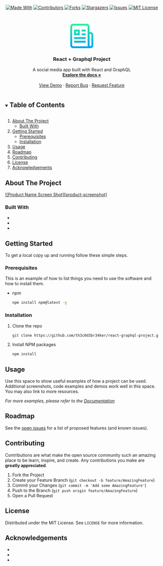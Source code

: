 <!--
*** Thanks for checking out the README-Template. If you have a suggestion
*** that would make this better, please fork the repo and create a pull request
*** or simply open an issue with the tag "enhancement".
*** Thanks again! Now go create something AMAZING! :D
***
***
***
*** To avoid retyping too much info. Do a search and replace for the following:
*** github_username, repo_name, twitter_handle, email, project_title, project_description
-->

<!-- PROJECT SHIELDS -->
<!--
*** I'm using markdown "reference style" links for readability.
*** Reference links are enclosed in brackets [ ] instead of parentheses ( ).
*** See the bottom of this document for the declaration of the reference variables
*** for contributors-url, forks-url, etc. This is an optional, concise syntax you may use.
*** https://www.markdownguide.org/basic-syntax/#reference-style-links
-->
<span style="display:block;text-align:center">

[![Made With][made-with-shield]][made-with-url]
[![Contributors][contributors-shield]][contributors-url]
[![Forks][forks-shield]][forks-url]
[![Stargazers][stars-shield]][stars-url]
[![Issues][issues-shield]][issues-url]
[![MIT License][license-shield]][license-url]

</span>

<!-- PROJECT LOGO -->
<br />
<p align="center">
  <a href="https://github.com/th3c0d3br34ker/react-graphql-project">
    <img src="images/logo.png" alt="Logo" width="80" height="80">
  </a>

  <h3 align="center">React + Graphql Project</h3>

  <p align="center">
    A social media app built with React and GraphQL
    <br />
    <a href="https://github.com/th3c0d3br34ker/react-graphql-project"><strong>Explore the docs »</strong></a>
    <br />
    <br />
    <a href="https://github.com/th3c0d3br34ker/react-graphql-project">View Demo</a>
    ·
    <a href="https://github.com/th3c0d3br34ker/react-graphql-project/issues">Report Bug</a>
    ·
    <a href="https://github.com/th3c0d3br34ker/react-graphql-project/issues">Request Feature</a>
  </p>
</p>

<!-- TABLE OF CONTENTS -->
<details open="open">
  <summary><h2 style="display: inline-block">Table of Contents</h2></summary>
  <ol>
    <li>
      <a href="#about-the-project">About The Project</a>
      <ul>
        <li><a href="#built-with">Built With</a></li>
      </ul>
    </li>
    <li>
      <a href="#getting-started">Getting Started</a>
      <ul>
        <li><a href="#prerequisites">Prerequisites</a></li>
        <li><a href="#installation">Installation</a></li>
      </ul>
    </li>
    <li><a href="#usage">Usage</a></li>
    <li><a href="#roadmap">Roadmap</a></li>
    <li><a href="#contributing">Contributing</a></li>
    <li><a href="#license">License</a></li>
    <li><a href="#acknowledgements">Acknowledgements</a></li>
  </ol>
</details>

<!-- ABOUT THE PROJECT -->

## About The Project

[![Product Name Screen Shot][product-screenshot]](https://example.com)

### Built With

- []()
- []()
- []()

<!-- GETTING STARTED -->

## Getting Started

To get a local copy up and running follow these simple steps.

### Prerequisites

This is an example of how to list things you need to use the software and how to install them.

- npm
  ```sh
  npm install npm@latest -g
  ```

### Installation

1. Clone the repo
   ```sh
   git clone https://github.com/th3c0d3br34ker/react-graphql-project.git
   ```
2. Install NPM packages
   ```sh
   npm install
   ```

<!-- USAGE EXAMPLES -->

## Usage

Use this space to show useful examples of how a project can be used. Additional screenshots, code examples and demos work well in this space. You may also link to more resources.

_For more examples, please refer to the [Documentation](https://example.com)_

<!-- ROADMAP -->

## Roadmap

See the [open issues](https://github.com/th3c0d3br34ker/react-graphql-project/issues) for a list of proposed features (and known issues).

<!-- CONTRIBUTING -->

## Contributing

Contributions are what make the open source community such an amazing place to be learn, inspire, and create. Any contributions you make are **greatly appreciated**.

1. Fork the Project
2. Create your Feature Branch (`git checkout -b feature/AmazingFeature`)
3. Commit your Changes (`git commit -m 'Add some AmazingFeature'`)
4. Push to the Branch (`git push origin feature/AmazingFeature`)
5. Open a Pull Request

<!-- LICENSE -->

## License

Distributed under the MIT License. See `LICENSE` for more information.

<!-- ACKNOWLEDGEMENTS -->

## Acknowledgements

- []()
- []()
- []()

<!-- MARKDOWN LINKS & IMAGES -->
<!-- https://www.markdownguide.org/basic-syntax/#reference-style-links -->

[contributors-shield]: https://img.shields.io/github/contributors/th3c0d3br34ker/react-graphql-project.svg?style=for-the-badge
[contributors-url]: https://github.com/th3c0d3br34ker/react-graphql-project/graphs/contributors
[forks-shield]: https://img.shields.io/github/forks/th3c0d3br34ker/react-graphql-project.svg?style=for-the-badge
[forks-url]: https://github.com/th3c0d3br34ker/react-graphql-project/network/members
[stars-shield]: https://img.shields.io/github/stars/th3c0d3br34ker/react-graphql-project.svg?style=for-the-badge
[stars-url]: https://github.com/th3c0d3br34ker/react-graphql-project/stargazers
[issues-shield]: https://img.shields.io/github/issues/th3c0d3br34ker/react-graphql-project.svg?style=for-the-badge
[issues-url]: https://github.com/th3c0d3br34ker/react-graphql-project/issues
[license-shield]: https://img.shields.io/github/license/th3c0d3br34ker/react-graphql-project.svg?style=for-the-badge
[license-url]: https://github.com/th3c0d3br34ker/react-graphql-project/blob/master/LICENSE.txt
[made-with-shield]: https://img.shields.io/github/languages/top/th3c0d3br34ker/react-graphql-project.svg?style=for-the-badge
[made-with-url]: https://shields.io/github/languages/top/th3c0d3br34ker/react-graphql-project.svg?style-for-the-badge
